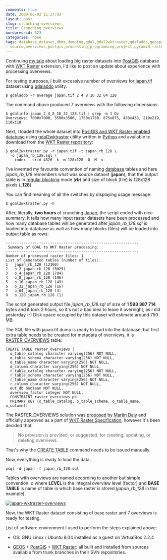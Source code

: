 ```yaml
---
comments: true
date: 2009-06-03 11:27:03
layout: post
slug: crunching-overviews
title: Crunching overviews
wordpressid: 623
categories: none
tags: database,dataset,dbms,dumping,gdal,gdal2wktraster,gdaladdo,geospatial,japan,loading,ogc,ogr,open
  source,overviews,postgis,processing,programming,project,pyramid,raster,spatial,wktraster
---
```


Continuing [my tale](/?p=362) about loading big raster datasets into [PostGIS](http://trac.osgeo.org/postgis/) database with [WKT Raster](http://trac.osgeo.org/postgis/wiki/WKTRaster) extension, I'd like to post an update about experience with processing overviews.





For testing purposes, I built excessive number of overviews for [japan.tif](/?p=317) dataset using [gdaladdo](http://) utility:




    
    $ gdaladdo -r average japan.tif 2 4 8 16 32 64 128





The command above produced 7 overviews with the following dimensions:




    
    $ gdalinfo japan_2_4_8_16_32_128.tif | grep -m 1 Ov
    Overviews: 7000x7000, 3500x3500, 1750x1750, 875x875, 438x438, 219x219, 110x110







Next, I loaded the whole dataset into [PostGIS and WKT Raster enabled database](/?p=392) using [gdal2wktraster](http://trac.osgeo.org/postgis/browser/spike/wktraster/scripts) utility written in [Python](http://www.python.org/) and available to download from the [WKT Raster repository](http://svn.osgeo.org/postgis//spike/wktraster/):




    
    $ gdal2wktraster.py -r japan.tif -t japan_rb_128 \
      -o japan_rb_128.sql \
      --index --srid 4326 -k -m 128x128 -O -M -v





I've invented my favourite convention of naming [database](http://www.postgresql.org/) tables and here _japan_rb_128_ remembers what was source dataset (**japan**), that the output table is in [regular blocking](http://trac.osgeo.org/postgis/wiki/WKTRaster/SpecificationWorking01#RASTER_COLUMNSMetadataTable) mode (_**rb**_) and size of block (tile) is 128x128 pixels (_**128**).





You can find meaning of all the switches by displaying usage message:




    
    $ gdal2wktraster.py -h





After, literally, **two hours** of crunching [Japan](http://en.wikipedia.org/wiki/Japan), the script ended with nice summary. It tells how many input raster datasets have been processed and how many database tables will be generated after _japan_rb_128.sql_ is loaded into database as wall as how many blocks (tiles) will be loaded into output table as rows:




    
    ------------------------------------------------------------
     Summary of GDAL to WKT Raster processing:
    ------------------------------------------------------------
    Number of processed raster files: 1
    List of generated tables (number of tiles):
    1	japan_rb_128 (12100)
    2	o_2_japan_rb_128 (3025)
    3	o_4_japan_rb_128 (784)
    4	o_8_japan_rb_128 (196)
    5	o_16_japan_rb_128 (49)
    6	o_32_japan_rb_128 (16)
    7	o_64_japan_rb_128 (4)
    8	o_128_japan_rb_128 (1)





The script generated output file _japan_rb_128.sql_ of size of **1 593 387 714** bytes and it took 2 hours, so it's not a bad idea to leave it overnight, as I did yesterday :-) Disk space occupied by this dataset will estimate around 750 MB.





The SQL file with japan.tif dump is ready to load into the database, but first extra table needs to be created for metadata of overviews, it is [RASTER_OVERVIEWS](http://trac.osgeo.org/postgis/wiki/WKTRaster/SpecificationWorking01#RASTER_OVERVIEWSMetadataTable) table:




    
    CREATE TABLE raster_overviews (
      o_table_catalog character varying(256) NOT NULL,
      o_table_schema character varying(256) NOT NULL,
      o_table_name character varying(256) NOT NULL,
      o_column character varying(256) NOT NULL, 
      r_table_catalog character varying(256) NOT NULL, 
      r_table_schema character varying(256) NOT NULL,
      r_table_name character varying(256) NOT NULL,
      r_column character varying(256) NOT NULL,
      out_db boolean NOT NULL, 
      overview_factor integer NOT NULL,
      CONSTRAINT raster_overviews_pk
      PRIMARY KEY (o_table_catalog, o_table_schema, o_table_name, o_column))





The RASTER_OVERVIEWS solution was [proposed](http://postgis.refractions.net/pipermail/postgis-devel/2009-May/005619.html) by [Martin Daly](http://blog.lostinspatial.com/) and officially approved as a part of [WKT Raster Specification](http://trac.osgeo.org/postgis/wiki/WKTRaster/SpecificationWorking01), however it's been decided that:





> No provision is provided, or suggested, for creating, updating, or deleting overviews.





That's why the [CREATE TABLE](http://www.postgresql.org/docs/8.3/interactive/sql-createtable.html) command needs to be issued manually.





Now, everything is ready to load the data.



    
    psql -d japan -f japan_rb_128.sql





Tables with overviews are named according to another but simple convention: _o_<LEVEL>_<BASE TABLE>_ where **LEVEL** is the integral overview level (factor) and **BASE TABLE** is name of table in which base raster is stored (_japan_rb_128_ in this example).





[![japan-wktraster-overviews](http://farm4.static.flickr.com/3627/3592183460_73cc3dc011.jpg)](http://www.flickr.com/photos/mloskot/3592183460/)





Now, the WKT Raster dataset consisting of base raster and 7 overviews is ready for testing.





List of software environment I used to perform the steps explained above:






  * OS: GNU Linux / Ubuntu 9.04 installed as a guest on VirtualBox 2.2.4


  * [GEOS](http://svn.osgeo.org/geos/) + [PostGIS](http://svn.osgeo.org/postgis/trunk/) + [WKT Raster](http://svn.osgeo.org/postgis/spike/wktraster/): all built and installed from sources available from trunk branches in their SVN repositories.


